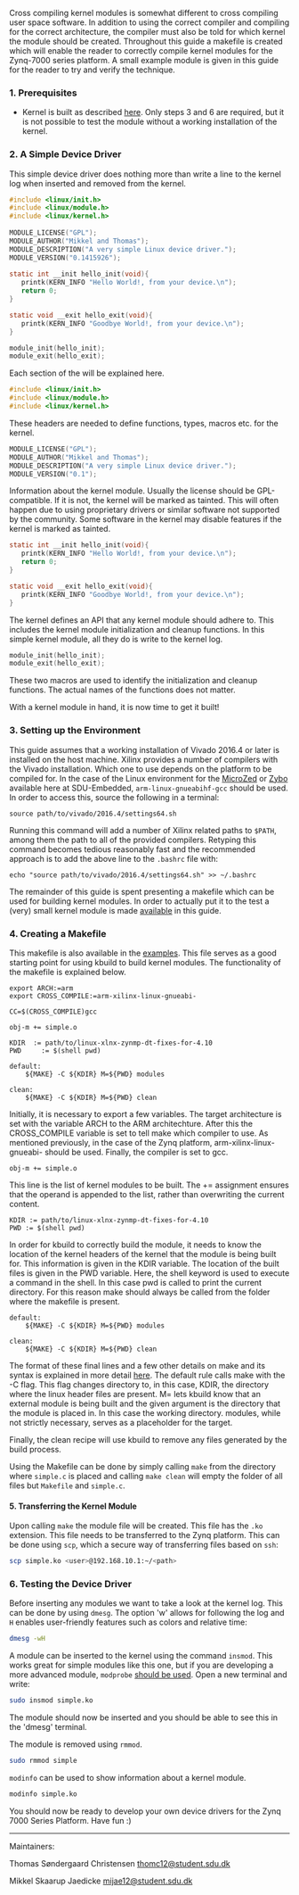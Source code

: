 Cross compiling kernel modules is somewhat different to cross compiling user space software. In addition to using the correct compiler and compiling for the correct architecture, the compiler must also be told for which kernel the module should be created. Throughout this guide a makefile is created which will enable the reader to correctly compile kernel modules for the Zynq-7000 series platform. A small example module is given in this guide for the reader to try and verify the technique.

### 1. Prerequisites
* Kernel is built as described [here](https://github.com/SDU-Embedded/linux_zynq/wiki/Installing-Linux-on-the-ZYBO). Only steps 3 and 6 are required, but it is not possible to test the module without a working installation of the kernel.


### 2. A Simple Device Driver
This simple device driver does nothing more than write a line to the kernel log when inserted and removed from the kernel. 

```C
#include <linux/init.h>
#include <linux/module.h>
#include <linux/kernel.h>
 
MODULE_LICENSE("GPL"); 
MODULE_AUTHOR("Mikkel and Thomas");
MODULE_DESCRIPTION("A very simple Linux device driver.");
MODULE_VERSION("0.1415926");
 
static int __init hello_init(void){
   printk(KERN_INFO "Hello World!, from your device.\n");
   return 0;
}

static void __exit hello_exit(void){
   printk(KERN_INFO "Goodbye World!, from your device.\n");
}

module_init(hello_init);
module_exit(hello_exit);
```


Each section of the will be explained here.

```C
#include <linux/init.h>
#include <linux/module.h>
#include <linux/kernel.h>
``` 
These headers are needed to define functions, types, macros etc. for the kernel.

```C
MODULE_LICENSE("GPL"); 
MODULE_AUTHOR("Mikkel and Thomas");
MODULE_DESCRIPTION("A very simple Linux device driver.");
MODULE_VERSION("0.1");
```
Information about the kernel module. Usually the license should be GPL-compatible. If it is not, the kernel will be marked as tainted. This will often happen due to using proprietary drivers or similar software not supported by the community. Some software in the kernel may disable features if the kernel is marked as tainted. 
```C
static int __init hello_init(void){
   printk(KERN_INFO "Hello World!, from your device.\n");
   return 0;
}

static void __exit hello_exit(void){
   printk(KERN_INFO "Goodbye World!, from your device.\n");
}
```
The kernel defines an API that any kernel module should adhere to. This includes the kernel module initialization and cleanup functions. In this simple kernel module, all they do is write to the kernel log.
```C
module_init(hello_init);
module_exit(hello_exit);
```
These two macros are used to identify the initialization and cleanup functions. The actual names of the functions does not matter. 

With a kernel module in hand, it is now time to get it built!

### 3. Setting up the Environment
This guide assumes that a working installation of Vivado 2016.4 or later is installed on the host machine. Xilinx provides a number of compilers with the Vivado installation. Which one to use depends on the platform to be compiled for. In the case of the Linux environment for the [MicroZed](https://github.com/SDU-Embedded/linux_zynq/wiki/Installing-Linux-on-the-MicroZed) or [Zybo](https://github.com/SDU-Embedded/linux_zynq/wiki/Installing-Linux-on-the-ZYBO) available here at SDU-Embedded, `arm-linux-gnueabihf-gcc` should be used. In order to access this, source the following in a terminal:

```	
source path/to/vivado/2016.4/settings64.sh
```

Running this command will add a number of Xilinx related paths to `$PATH`, among them the path to all of the provided compilers. Retyping this command becomes tedious reasonably fast and the recommended approach is to add the above line to the `.bashrc` file with:

```
echo "source path/to/vivado/2016.4/settings64.sh" >> ~/.bashrc
```

The remainder of this guide is spent presenting a makefile which can be used for building kernel modules. In order to actually put it to the test a (very) small kernel module is made [available](https://github.com/SDU-Embedded/linux_zynq/tree/master/examples/cross_compile/kernel_module) in this guide.

### 4. Creating a Makefile
This makefile is also available in the [examples](https://github.com/SDU-Embedded/linux_zynq/tree/master/examples/cross_compile/kernel_module). This file serves as a good starting point for using kbuild to build kernel modules. The functionality of the makefile is explained below.

```make
export ARCH:=arm
export CROSS_COMPILE:=arm-xilinx-linux-gnueabi-

CC=$(CROSS_COMPILE)gcc

obj-m += simple.o

KDIR  := path/to/linux-xlnx-zynmp-dt-fixes-for-4.10
PWD		:= $(shell pwd)

default:
	${MAKE} -C ${KDIR} M=${PWD} modules

clean:
	${MAKE} -C ${KDIR} M=${PWD} clean
```

Initially, it is necessary to export a few variables. The target architecture is set with the variable ARCH to the ARM architechture. After this the CROSS_COMPILE variable is set to tell make which compiler to use. As mentioned previously, in the case of the Zynq platform, arm-xilinx-linux-gnueabi- should be used. Finally, the compiler is set to gcc.

```make
obj-m += simple.o
```

This line is the list of kernel modules to be built. The += assignment ensures that the operand is appended to the list, rather than overwriting the current content.

```make
KDIR := path/to/linux-xlnx-zynmp-dt-fixes-for-4.10
PWD := $(shell pwd)
```

In order for kbuild to correctly build the module, it needs to know the location of the kernel headers of the kernel that the module is being built for. This information is given in the KDIR variable. The location of the built files is given in the PWD variable. Here, the shell keyword is used to execute a command in the shell. In this case pwd is called to print the current directory. For this reason make should always be called from the folder where the makefile is present.

```make
default:
	${MAKE} -C ${KDIR} M=${PWD} modules

clean:
	${MAKE} -C ${KDIR} M=${PWD} clean
```

The format of these final lines and a few other details on make and its syntax is explained in more detail [here](https://github.com/SDU-Embedded/linux_zynq/wiki/Cross-Compiling-for-the-Zynq-7000-Series-Platform#creating-a-makefile). The default rule calls make with the -C flag. This flag changes directory to, in this case, KDIR, the directory where the linux header files are present. M= lets kbuild know that an external module is being built and the given argument is the directory that the module is placed in. In this case the working directory. modules, while not strictly necessary, serves as a placeholder for the target.

Finally, the clean recipe will use kbuild to remove any files generated by the build process.

Using the Makefile can be done by simply calling `make` from the directory where `simple.c` is placed and calling `make clean` will empty the folder of all files but `Makefile` and `simple.c`.

#### 5. Transferring the Kernel Module
Upon calling `make` the module file will be created. This file has the `.ko` extension. This file needs to be transferred to the Zynq platform. This can be done using `scp`, which a secure way of transferring files based on `ssh`:

```bash
scp simple.ko <user>@192.168.10.1:~/<path>
```

### 6. Testing the Device Driver
Before inserting any modules we want to take a look at the kernel log. This can be done by using `dmesg`. The option 'w' allows for following the log and `H` enables user-friendly features such as colors and relative time:
```bash
dmesg -wH
```
A module can be inserted to the kernel using the command  `insmod`. This works great for simple modules like this one, but if you are developing a more advanced module, `modprobe` [should be used](https://linux.die.net/man/8/modprobe).
Open a new terminal and write: 
```bash
sudo insmod simple.ko
```

The module should now be inserted and you should be able to see this in the 'dmesg' terminal.

The module is removed using `rmmod`.
```bash
sudo rmmod simple
```

`modinfo` can be used to show information about a kernel module.
```bash
modinfo simple.ko
```

You should now be ready to develop your own device drivers for the Zynq 7000 Series Platform. Have fun :)


***
Maintainers: 

Thomas Søndergaard Christensen <thomc12@student.sdu.dk> 

Mikkel Skaarup Jaedicke <mijae12@student.sdu.dk>